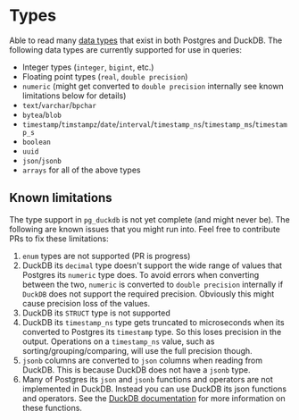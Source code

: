 # Types

Able to read many [data types](https://www.postgresql.org/docs/current/datatype.html) that exist in both Postgres and DuckDB. The following data types are currently supported for use in queries:

- Integer types (`integer`, `bigint`, etc.)
- Floating point types (`real`, `double precision`)
- `numeric` (might get converted to `double precision` internally see known limitations below for details)
- `text`/`varchar`/`bpchar`
- `bytea`/`blob`
- `timestamp`/`timstampz`/`date`/`interval`/`timestamp_ns`/`timestamp_ms`/`timestamp_s`
- `boolean`
- `uuid`
- `json`/`jsonb`
- `arrays` for all of the above types

## Known limitations

The type support in `pg_duckdb` is not yet complete (and might never be). The
following are known issues that you might run into. Feel free to contribute PRs
to fix these limitations:

1. `enum` types are not supported (PR is progress)
2. DuckDB its `decimal` type doesn't support the wide range of values that Postgres its `numeric` type does. To avoid errors when converting between the two, `numeric` is converted to `double precision` internally if `DuckDB` does not support the required precision. Obviously this might cause precision loss of the values.
3. DuckDB its `STRUCT` type is not supported
4. DuckDB its `timestamp_ns` type gets truncated to microseconds when its converted to Postgres its `timestamp` type. So this loses precision in the output. Operations on a `timestamp_ns` value, such as sorting/grouping/comparing, will use the full precision though.
5. `jsonb` columns are converted to `json` columns when reading from DuckDB. This is because DuckDB does not have a `jsonb` type.
6. Many of Postgres its `json` and `jsonb` functions and operators are not implemented in DuckDB. Instead you can use DuckDB its json functions and operators. See the [DuckDB documentation](https://duckdb.org/docs/data/json/json_functions) for more information on these functions.
